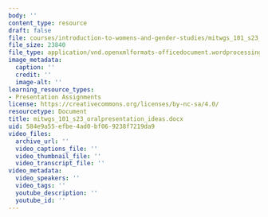 ```yaml
---
body: ''
content_type: resource
draft: false
file: courses/introduction-to-womens-and-gender-studies/mitwgs_101_s23_oralpresentation_ideas.docx
file_size: 23840
file_type: application/vnd.openxmlformats-officedocument.wordprocessingml.document
image_metadata:
  caption: ''
  credit: ''
  image-alt: ''
learning_resource_types:
- Presentation Assignments
license: https://creativecommons.org/licenses/by-nc-sa/4.0/
resourcetype: Document
title: mitwgs_101_s23_oralpresentation_ideas.docx
uid: 584e9a55-efbe-4ad0-bf06-9238f7219da9
video_files:
  archive_url: ''
  video_captions_file: ''
  video_thumbnail_file: ''
  video_transcript_file: ''
video_metadata:
  video_speakers: ''
  video_tags: ''
  youtube_description: ''
  youtube_id: ''
---
```


